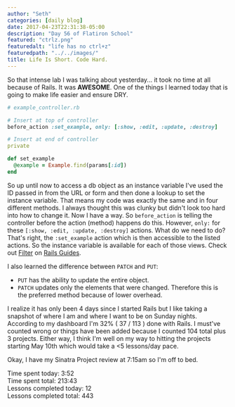 ```yaml
---
author: "Seth"
categories: [daily blog]
date: 2017-04-23T22:31:38-05:00
description: "Day 56 of Flatiron School"
featured: "ctrlz.png"
featuredalt: "life has no ctrl+z"
featuredpath: "../../images/"
title: Life Is Short. Code Hard.
---
```


So that intense lab I was talking about yesterday... it took no time at all because of Rails. It was **AWESOME**. One of the things I learned today that is going to make life easier and ensure DRY.

```ruby
# example_controller.rb

# Insert at top of controller
before_action :set_example, only: [:show, :edit, :update, :destroy]

# Insert at end of controller
private

def set_example
  @example = Example.find(params[:id])
end
```

So up until now to access a db object as an instance variable I've used the ID passed in from the URL or form and then done a lookup to set the instance variable. That means my code was exactly the same and in four different methods. I always thought this was clunky but didn't look too hard into how to change it. Now I have a way. So `before_action` is telling the controller before the action (method) happens do this. However, `only:` for these `[:show, :edit, :update, :destroy]` actions. What do we need to do? That's right, the `:set_example` action which is then accessible to the listed actions. So the instance variable is available for each of those views. Check out [Filter][1] on [Rails Guides][2].

I also learned the difference between `PATCH` and `PUT`:

- `PUT` has the ability to update the entire object.
- `PATCH` updates only the elements that were changed. Therefore this is the preferred method because of lower overhead.

I realize it has only been 4 days since I started Rails but I like taking a snapshot of where I am and where I want to be on Sunday nights. According to my dashboard I'm 32% ( 37 / 113 ) done with Rails. I must've counted wrong or things have been added because I counted 104 total plus 3 projects. Either way, I think I'm well on my way to hitting the projects starting May 10th which would take a <5 lessons/day pace.

Okay, I have my Sinatra Project review at 7:15am so I'm off to bed.

Time spent today: 3:52  
Time spent total: 213:43  
Lessons completed today: 12  
Lessons completed total: 443

  [1]:http://guides.rubyonrails.org/action_controller_overview.html#filters
  [2]:http://guides.rubyonrails.org/index.html
